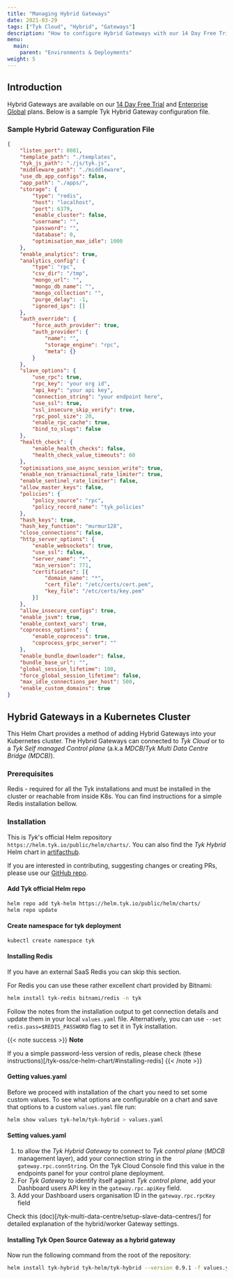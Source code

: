 ```yaml
---
title: "Managing Hybrid Gateways"
date: 2021-03-29
tags: ["Tyk Cloud", "Hybrid", "Gateways"]
description: "How to configure Hybrid Gateways with our 14 Day Free Trial or Enterprise Global plans"
menu:
  main:
    parent: "Environments & Deployments"
weight: 5
---
```


## Introduction

Hybrid Gateways are available on our [14 Day Free Trial](/docs/tyk-cloud/account-billing/plans/#14-day-trial) and [Enterprise Global](/docs/tyk-cloud/account-billing/plans/#enterprise-global-plan) plans. Below is a sample Tyk Hybrid Gateway configuration file.

### Sample Hybrid Gateway Configuration File

```.json
{
    "listen_port": 8081,
    "template_path": "./templates",
    "tyk_js_path": "./js/tyk.js",
    "middleware_path": "./middleware",
    "use_db_app_configs": false,
    "app_path": "./apps/",
    "storage": {
        "type": "redis",
        "host": "localhost",
        "port": 6379,
        "enable_cluster": false,
        "username": "",
        "password": "",
        "database": 0,
        "optimisation_max_idle": 1000
    },
    "enable_analytics": true,
    "analytics_config": {
        "type": "rpc",
        "csv_dir": "/tmp",
        "mongo_url": "",
        "mongo_db_name": "",
        "mongo_collection": "",
        "purge_delay": -1,
        "ignored_ips": []
    },
    "auth_override": {
        "force_auth_provider": true,
        "auth_provider": {
            "name": "",
            "storage_engine": "rpc",
            "meta": {}
        }
    },
    "slave_options": {
        "use_rpc": true,
        "rpc_key": "your org id",
        "api_key": "your api key",
        "connection_string": "your endpoint here",
        "use_ssl": true,
        "ssl_insecure_skip_verify": true,
        "rpc_pool_size": 20,
        "enable_rpc_cache": true,
        "bind_to_slugs": false
    },
    "health_check": {
        "enable_health_checks": false,
        "health_check_value_timeouts": 60
    },
    "optimisations_use_async_session_write": true,
    "enable_non_transactional_rate_limiter": true,
    "enable_sentinel_rate_limiter": false,
    "allow_master_keys": false,
    "policies": {
        "policy_source": "rpc",
        "policy_record_name": "tyk_policies"
    },
    "hash_keys": true,
    "hash_key_function": "murmur128",
    "close_connections": false,
    "http_server_options": {
        "enable_websockets": true,
        "use_ssl": false,
        "server_name": "*",
        "min_version": 771,
        "certificates": [{
            "domain_name": "*",
            "cert_file": "/etc/certs/cert.pem",
            "key_file": "/etc/certs/key.pem"
        }]
    },
    "allow_insecure_configs": true,
    "enable_jsvm": true,
    "enable_context_vars": true,
    "coprocess_options": {
        "enable_coprocess": true,
        "coprocess_grpc_server": ""
    },
    "enable_bundle_downloader": false,
    "bundle_base_url": "",
    "global_session_lifetime": 100,
    "force_global_session_lifetime": false,
    "max_idle_connections_per_host": 500,
    "enable_custom_domains": true
}
```

## Hybrid Gateways in a Kubernetes Cluster
This Helm Chart provides a method of adding Hybrid Gateways into your Kubernetes cluster.
The Hybrid Gateways can connected to *Tyk Cloud* or to a *Tyk Self managed Control plane* (a.k.a *MDCB*/*Tyk Multi Data Centre Bridge (MDCB)*).

### Prerequisites
Redis - required for all the Tyk installations and must be installed in the cluster or
        reachable from inside K8s. You can find instructions for a simple Redis installation bellow.

### Installation
This is *Tyk*'s official Helm repository `https://helm.tyk.io/public/helm/charts/`.
You can also find the *Tyk Hybrid* Helm chart in [artifacthub](https://artifacthub.io/packages/helm/tyk-helm/tyk-hybrid).

If you are interested in contributing, suggesting changes or creating PRs, please use our
[GitHub repo](https://github.com/TykTechnologies/tyk-helm-chart/tree/master/tyk-hybrid).

#### Add Tyk official Helm repo
```bash
helm repo add tyk-helm https://helm.tyk.io/public/helm/charts/
helm repo update
```

#### Create namespace for tyk deployment
```bash
kubectl create namespace tyk
```

#### Installing Redis
If you have an external SaaS Redis you can skip this section. 

For Redis you can use these rather excellent chart provided by Bitnami:

```bash
helm install tyk-redis bitnami/redis -n tyk
```
Follow the notes from the installation output to get connection details and update them in your local `values.yaml` file.
Alternatively, you can use `--set redis.pass=$REDIS_PASSWORD` flag to set it in Tyk installation.

{{< note success >}}
**Note**

If you a simple password-less version of redis, please check (these instructions)[/tyk-oss/ce-helm-chart/#installing-redis]
{{< /note >}}

#### Getting values.yaml
Before we proceed with installation of the chart you need to set some custom values. 
To see what options are configurable on a chart and save that options to a custom `values.yaml` file run:
 ```bash
helm show values tyk-helm/tyk-hybrid > values.yaml
```

#### Setting values.yaml
1. to allow the *Tyk Hybrid Gateway* to connect to *Tyk control plane* (*MDCB* management layer), add your connection 
string in the `gateway.rpc.connString`. On the Tyk Cloud Console find this value in the endpoints panel for your control plane deployment.
2. For *Tyk Gateway* to identify itself against *Tyk control plane*, add your Dashboard users API key in the `gateway.rpc.apiKey` field.
3. Add your Dashboard users organisation ID in the `gateway.rpc.rpcKey` field

Check this (doc)[/tyk-multi-data-centre/setup-slave-data-centres/] for detailed explanation of the hybrid/worker Gateway settings.

#### Installing Tyk Open Source Gateway as a hybrid gateway
Now run the following command from the root of the repository:
```bash
helm install tyk-hybrid tyk-helm/tyk-hybrid --version 0.9.1 -f values.yaml -n tyk
```
